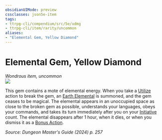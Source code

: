 ```yaml
---
obsidianUIMode: preview
cssclasses: json5e-item
tags:
- ttrpg-cli/compendium/src/5e/xdmg
- ttrpg-cli/item/rarity/uncommon
aliases: 
- "Elemental Gem, Yellow Diamond"
---
```

# Elemental Gem, Yellow Diamond
*Wondrous item, uncommon*  
![](2-Mechanics/CLI/items/img/elemental-gem-yellow-diamond.webp#right)


This gem contains a mote of elemental energy. When you take a [Utilize](2-Mechanics/CLI/rules/actions.md#Utilize) action to break the gem, an [Earth Elemental](2-Mechanics/CLI/bestiary/elemental/earth-elemental-xmm.md) is summoned, and the gem ceases to be magical. The elemental appears in an unoccupied space as close to the broken gem as possible, understands your languages, obeys your commands, and takes its turn immediately after you on your [Initiative](2-Mechanics/CLI/rules/variant-rules/initiative-xphb.md) count. The elemental disappears after 1 hour, when it dies, or when you dismiss it as a [Bonus Action](2-Mechanics/CLI/rules/variant-rules/bonus-action-xphb.md).

*Source: Dungeon Master's Guide (2024) p. 257*